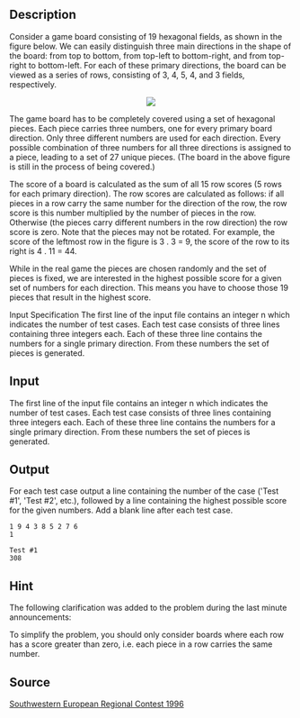 <h2>Description</h2><p>Consider a game board consisting of 19 hexagonal fields, as shown in the figure below. We can easily distinguish three main directions in the shape of the board: from top to bottom, from top-left to bottom-right, and from top-right to bottom-left. For each of these primary directions, the board can be viewed as a series of rows, consisting of 3, 4, 5, 4, and 3 fields, respectively. 
</p><center><img src="images/1134/1134_1.gif"></center><p>
</p>The game board has to be completely covered using a set of hexagonal pieces. Each piece carries three numbers, one for every primary board direction. Only three different numbers are used for each direction. Every possible combination of three numbers for all three directions is assigned to a piece, leading to a set of 27 unique pieces. (The board in the above figure is still in the process of being covered.) 

The score of a board is calculated as the sum of all 15 row scores (5 rows for each primary direction). The row scores are calculated as follows: if all pieces in a row carry the same number for the direction of the row, the row score is this number multiplied by the number of pieces in the row. Otherwise (the pieces carry different numbers in the row direction) the row score is zero. Note that the pieces may not be rotated. For example, the score of the leftmost row in the figure is 3 . 3 = 9, the score of the row to its right is 4 . 11 = 44. 

While in the real game the pieces are chosen randomly and the set of pieces is fixed, we are interested in the highest possible score for a given set of numbers for each direction. This means you have to choose those 19 pieces that result in the highest score. 

Input Specification
The first line of the input file contains an integer n which indicates the number of test cases. Each test case consists of three lines containing three integers each. Each of these three line contains the numbers for a single primary direction. From these numbers the set of pieces is generated. <h2>Input</h2><p>The first line of the input file contains an integer n which indicates the number of test cases. Each test case consists of three lines containing three integers each. Each of these three line contains the numbers for a single primary direction. From these numbers the set of pieces is generated. </p><h2>Output</h2><p>For each test case output a line containing the number of the case ('Test #1', 'Test #2', etc.), followed by a line containing the highest possible score for the given numbers. Add a blank line after each test case. </p><pre><code class="language-input1">1
9 4 3
8 5 2
7 6 1</code></pre><pre><code class="language-output1">Test #1
308</code></pre><h2>Hint</h2><p>The following clarification was added to the problem during the last minute announcements:
</p>To simplify the problem, you should only consider boards where each row has a score greater than zero, i.e. each piece in a row carries the same number.<h2>Source</h2><a href="searchproblem?field=source&amp;key=Southwestern+European+Regional+Contest+1996">Southwestern European Regional Contest 1996</a>